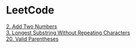 # LeetCode

[2. Add Two Numbers](https://github.com/kimjaeh10/LeetCode/blob/master/Add%20Two%20Numbers.py)<br>
[3. Longest Substring Without Repeating Characters](https://github.com/kimjaeh10/LeetCode/blob/master/Longest_Substring_Without_Repeating_Characters.py)<br>
[20. Valid Parentheses](https://github.com/kimjaeh10/LeetCode/blob/master/Valid_Parentheses.py)
